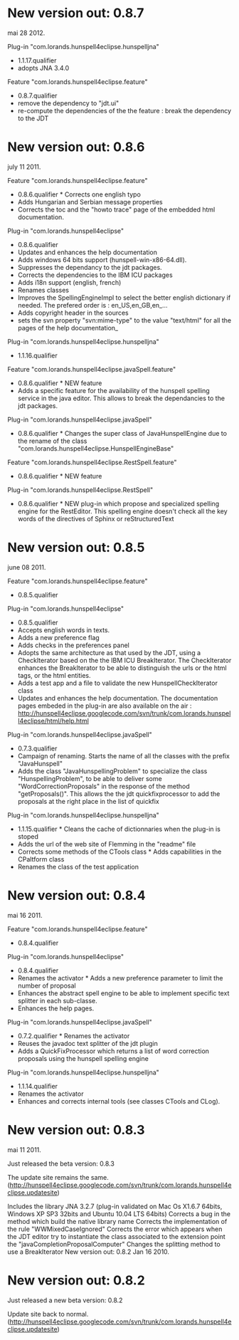# New version out: 0.8.7
mai 28 2012.

Plug-in "com.lorands.hunspell4eclipse.hunspelljna"
* 1.1.17.qualifier 
* adopts JNA 3.4.0

Feature "com.lorands.hunspell4eclipse.feature" 
* 0.8.7.qualifier 
* remove the dependency to "jdt.ui" 
* re-compute the dependencies of the the feature : break the dependency to the JDT

# New version out: 0.8.6
july 11 2011.

Feature "com.lorands.hunspell4eclipse.feature" 
* 0.8.6.qualifier * Corrects one english typo 
* Adds Hungarian and Serbian message properties 
* Corrects the toc and the "howto trace" page of the embedded html documentation.

Plug-in "com.lorands.hunspell4eclipse" 
* 0.8.6.qualifier 
* Updates and enhances the help documentation 
* Adds windows 64 bits support (hunspell-win-x86-64.dll). 
* Suppresses the dependancy to the jdt packages. 
* Corrects the dependencies to the IBM ICU packages 
* Adds i18n support (english, french) 
* Renames classes 
* Improves the SpellingEngineImpl to select the better english dictionary if needed. The prefered order is : en_US,en_GB,en_... 
* Adds copyright header in the sources 
* sets the svn property "svn:mime-type" to the value "text/html" for all the pages of the help documentation_

Plug-in "com.lorands.hunspell4eclipse.hunspelljna" 
* 1.1.16.qualifier

Feature "com.lorands.hunspell4eclipse.javaSpell.feature" 
* 0.8.6.qualifier * NEW feature 
* Adds a specific feature for the availability of the hunspell spelling service in the java editor. This allows to break the dependancies to the jdt packages.

Plug-in "com.lorands.hunspell4eclipse.javaSpell" 
* 0.8.6.qualifier * Changes the super class of JavaHunspellEngine due to the rename of the class "com.lorands.hunspell4eclipse.HunspellEngineBase"

Feature "com.lorands.hunspell4eclipse.RestSpell.feature" 
* 0.8.6.qualifier * NEW feature

Plug-in "com.lorands.hunspell4eclipse.RestSpell" 
* 0.8.6.qualifier * NEW plug-in which propose and specialized spelling engine for the RestEditor. This spelling engine doesn't check all the key words of the directives of Sphinx or reStructuredText

# New version out: 0.8.5
june 08 2011.

Feature "com.lorands.hunspell4eclipse.feature" 
* 0.8.5.qualifier

Plug-in "com.lorands.hunspell4eclipse" 
* 0.8.5.qualifier 
* Accepts english words in texts. 
* Adds a new preference flag 
* Adds checks in the preferences panel 
* Adopts the same architecture as that used by the JDT, using a CheckIterator based on the the IBM ICU BreakIterator. The CheckIterator enhances the BreakIterator to be able to distinguish the urls or the html tags, or the html entities. 
* Adds a test app and a file to validate the new HunspellCheckIterator class 
* Updates and enhances the help documentation. The documentation pages embeded in the plug-in are also available on the air : http://hunspell4eclipse.googlecode.com/svn/trunk/com.lorands.hunspell4eclipse/html/help.html

Plug-in "com.lorands.hunspell4eclipse.javaSpell" 
* 0.7.3.qualifier 
* Campaign of renaming. Starts the name of all the classes with the prefix "JavaHunspell" 
* Adds the class "JavaHunspellingProblem" to specialize the class "HunspellingProblem", to be able to deliver some "WordCorrectionProposals" in the response of the method "getProposals()". This allows the the jdt quickfixprocessor to add the proposals at the right place in the list of quickfix

Plug-in "com.lorands.hunspell4eclipse.hunspelljna" 
* 1.1.15.qualifier * Cleans the cache of dictionnaries when the plug-in is stoped 
* Adds the url of the web site of Flemming in the "readme" file 
* Corrects some methods of the CTools class * Adds capabilities in the CPaltform class 
* Renames the class of the test application

# New version out: 0.8.4
mai 16 2011.

Feature "com.lorands.hunspell4eclipse.feature" 
* 0.8.4.qualifier

Plug-in "com.lorands.hunspell4eclipse" 
* 0.8.4.qualifier 
* Renames the activator * Adds a new preference parameter to limit the number of proposal 
* Enhances the abstract spell engine to be able to implement specific text splitter in each sub-classe. 
* Enhances the help pages.

Plug-in "com.lorands.hunspell4eclipse.javaSpell" 
* 0.7.2.qualifier * Renames the activator 
* Reuses the javadoc text splitter of the jdt plugin 
* Adds a QuickFixProcessor which returns a list of word correction proposals using the hunspell spelling engine

Plug-in "com.lorands.hunspell4eclipse.hunspelljna" 
* 1.1.14.qualifier 
* Renames the activator 
* Enhances and corrects internal tools (see classes CTools and CLog).

# New version out: 0.8.3
mai 11 2011.

Just released the beta version: 0.8.3

The update site remains the same. (http://hunspell4eclipse.googlecode.com/svn/trunk/com.lorands.hunspell4eclipse.updatesite)

Includes the library JNA 3.2.7 (plug-in validated on Mac Os X1.6.7 64bits, Windows XP SP3 32bits and Ubuntu 10.04 LTS 64bits)
Corrects a bug in the method which build the native library name
Corrects the implementation of the rule "WWMixedCaseIgnored"
Corrects the error which appears when the JDT editor try to instantiate the class associated to the extension point the "javaCompletionProposalComputer"
Changes the splitting method to use a BreakIterator
New version out: 0.8.2
Jan 16 2010.

# New version out: 0.8.2

Just released a new beta version: 0.8.2

Update site back to normal. (http://hunspell4eclipse.googlecode.com/svn/trunk/com.lorands.hunspell4eclipse.updatesite)

